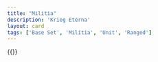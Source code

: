 ```yaml
---
title: "Militia"
description: 'Krieg Eterna'
layout: card
tags: ['Base Set', 'Militia', 'Unit', 'Ranged']
---
```

{{<card-detail-page title="Militia" artwork="Chouans by Paul Grolleron (19th century)" />}}